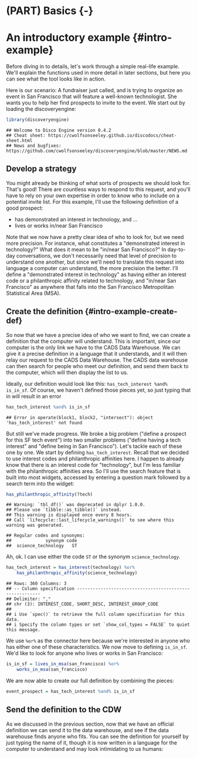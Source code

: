 # (PART) Basics {-}

# An introductory example {#intro-example}

Before diving in to details, let's work through a simple real-life example. We'll explain the functions used in more detail in later sections, but here you can see what the tool looks like in action.

Here is our scenario: A fundraiser just called, and is trying to organize an event in San Francisco that will feature a well-known technologist. She wants you to help her find prospects to invite to the event. We start out by loading the discoveryengine:


```r
library(discoveryengine)
```

```
## Welcome to Disco Engine version 0.4.2
## Cheat sheet: https://cwolfsonseeley.github.io/discodocs/cheat-sheet.html
## News and bugfixes: https://github.com/cwolfsonseeley/discoveryengine/blob/master/NEWS.md
```

## Develop a strategy

You might already be thinking of what sorts of prospects we should look for. That's good! There are countless ways to respond to this request, and you'll have to rely on your own expertise in order to know who to include on a potential invite list. For this example, I'll use the following definition of a good prospect:

- has demonstrated an interest in technology, and ...
- lives or works in/near San Francisco

Note that we now have a pretty clear idea of who to look for, but we need more precision. For instance, what constitutes a "demonstrated interest in technology?" What does it mean to be "in/near San Francisco?" In day-to-day conversations, we don't necessarily need that level of precision to understand one another, but since we'll need to translate this request into language a computer can understand, the more precision the better. I'll define a "demonstrated interest in technology" as having either an interest code or a philanthropic affinity related to technology, and "in/near San Francisco" as anywhere that falls into the San Francisco Metropolitan Statistical Area (MSA).

## Create the definition {#intro-example-create-def}

So now that we have a precise idea of who we want to find, we can create a definition that the computer will understand. This is important, since our computer is the only link we have to the CADS Data Warehouse. We can give it a precise definition in a language that it understands, and it will then relay our request to the CADS Data Warehouse. The CADS data warehouse can then search for people who meet our definition, and send them back to the computer, which will then display the list to us. 

Ideally, our definition would look like this: `has_tech_interest %and% is_in_sf`. Of course, we haven't defined those pieces yet, so just typing that in will result in an error


```r
has_tech_interest %and% is_in_sf
```

```
## Error in operate(block1, block2, "intersect"): object 'has_tech_interest' not found
```

But still we've made progress. We broke a big problem ("define a prospect for this SF tech event") into two smaller problems ("define having a tech interest" and "define being in San Francisco"). Let's tackle each of these one by one. We start by defining `has_tech_interest`. Recall that we decided to use interest codes and philanthropic affinities here. I happen to already know that there is an interest code for "technology", but I'm less familiar with the philanthropic affinities area. So I'll use the search feature that is built into most widgets, accessed by entering a question mark followed by a search term into the widget:


```r
has_philanthropic_affinity(?tech)
```

```
## Warning: `tbl_df()` was deprecated in dplyr 1.0.0.
## Please use `tibble::as_tibble()` instead.
## This warning is displayed once every 8 hours.
## Call `lifecycle::last_lifecycle_warnings()` to see where this warning was generated.
```

```
## Regular codes and synonyms:
##             synonym code
##  science_technology   ST
```

Ah, ok. I can use either the code `ST` or the synonym `science_technology`.


```r
has_tech_interest = has_interest(technology) %or%
    has_philanthropic_affinity(science_technology)
```

```
## Rows: 360 Columns: 3
## -- Column specification --------------------------------------------------------
## Delimiter: ","
## chr (3): INTEREST_CODE, SHORT_DESC, INTEREST_GROUP_CODE
## 
## i Use `spec()` to retrieve the full column specification for this data.
## i Specify the column types or set `show_col_types = FALSE` to quiet this message.
```

We use `%or%` as the connector here because we're interested in anyone who has either one of these characteristics. We now move to defining `is_in_sf`. We'd like to look for anyone who lives or works in San Francisco:


```r
is_in_sf = lives_in_msa(san_francisco) %or%
    works_in_msa(san_francisco)
```

We are now able to create our full definition by combining the pieces:


```r
event_prospect = has_tech_interest %and% is_in_sf
```

## Send the definition to the CDW

As we discussed in the previous section, now that we have an official definition we can send it to the data warehouse, and see if the data warehouse finds anyone who fits. You can see the definition for yourself by just typing the name of it, though it is now written in a language for the computer to understand and may look intimidating to us humans:







